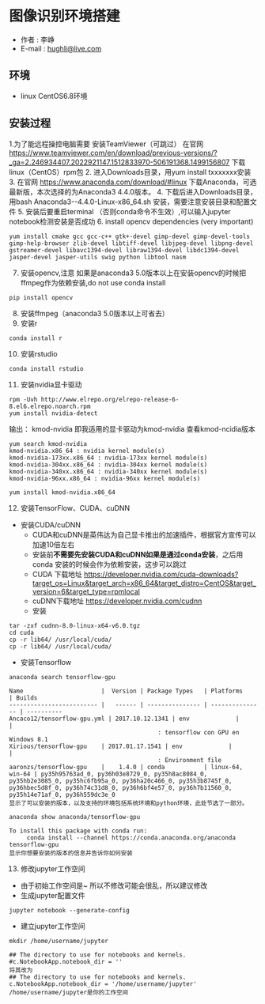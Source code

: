 # 图像识别环境搭建
- 作者 : 李峥
- E-mail : hughli@live.com
## 环境
-  linux CentOS6.8环境
## 安装过程
1.为了能远程操控电脑需要 安装TeamViewer（可跳过） 在官网 https://www.teamviewer.com/en/download/previous-versions/?_ga=2.246934407.2022921147.1512833970-506191368.1499156807 下载linux（CentOS）rpm包
2. 进入Downloads目录，用yum install txxxxxxx安装
3. 在官网 https://www.anaconda.com/download/#linux 下载Anaconda，可选最新版，本次选择的为Anaconda3 4.4.0版本。
4. 下载后进入Downloads目录，用bash Anaconda3--4.4.0-Linux-x86_64.sh 安装，需要注意安装目录和配置文件
5. 安装后要重启terminal （否则conda命令不生效）,可以输入jupyter notebook检测安装是否成功
6. install opencv dependencies (very important)
```
yum install cmake gcc gcc-c++ gtk+-devel gimp-devel gimp-devel-tools gimp-help-browser zlib-devel libtiff-devel libjpeg-devel libpng-devel gstreamer-devel libavc1394-devel libraw1394-devel libdc1394-devel jasper-devel jasper-utils swig python libtool nasm
```
7. 安装opencv,注意 如果是anaconda3 5.0版本以上在安装opencv的时候把ffmpeg作为依赖安装,do not use conda install
```
pip install opencv
```
8. 安装ffmpeg（anaconda3 5.0版本以上可省去）
9. 安装r
```
conda install r
```
10. 安装rstudio
```
conda install rstudio
```

11. 安装nvidia显卡驱动
```
rpm -Uvh http://www.elrepo.org/elrepo-release-6-8.el6.elrepo.noarch.rpm
yum install nvidia-detect
```
输出：
kmod-nvidia
即我适用的显卡驱动为kmod-nvidia
查看kmod-ncidia版本
```
yum search kmod-nvidia
kmod-nvidia.x86_64 : nvidia kernel module(s)
kmod-nvidia-173xx.x86_64 : nvidia-173xx kernel module(s)
kmod-nvidia-304xx.x86_64 : nvidia-304xx kernel module(s)
kmod-nvidia-340xx.x86_64 : nvidia-340xx kernel module(s)
kmod-nvidia-96xx.x86_64 : nvidia-96xx kernel module(s)

yum install kmod-nvidia.x86_64
```

12. 安装TensorFlow、CUDA、cuDNN
- 安装CUDA/cuDNN
  - CUDA和cuDNN是英伟达为自己显卡推出的加速插件，根据官方宣传可以加速10倍左右
  - 安装前**不需要先安装CUDA和cuDNN如果是通过conda安装**，之后用conda 安装的时候会作为依赖安装，这步可以跳过
  - CUDA 下载地址
  https://developer.nvidia.com/cuda-downloads?target_os=Linux&target_arch=x86_64&target_distro=CentOS&target_version=6&target_type=rpmlocal
  - cuDNN下载地址
   https://developer.nvidia.com/cudnn
  - 安装
```
tar -zxf cudnn-8.0-linux-x64-v6.0.tgz
cd cuda
cp -r lib64/ /usr/local/cuda/
cp -r lib64/ /usr/local/cuda/
```
- 安装Tensorflow
```
anaconda search tensorflow-gpu

Name                      |  Version | Package Types   | Platforms       | Builds
------------------------- |   ------ | --------------- | --------------- | ----------
Ancaco12/tensorflow-gpu.yml | 2017.10.12.1341 | env             |                 |
                                          : tensorflow con GPU en Windows 8.1
Xirious/tensorflow-gpu    | 2017.01.17.1541 | env             |                 |
                                          : Environment file
aaronzs/tensorflow-gpu    |    1.4.0 | conda           | linux-64, win-64 | py35h95763ad_0, py36h03e8729_0, py35h8ac8084_0, py35hb2e3085_0, py35hc6fb95a_0, py36ha20c466_0, py35h3b8745f_0, py36hbec5d8f_0, py36h74c31d8_0, py36h6bf4e57_0, py36h7b11560_0, py35h14e71af_0, py36h559dc3e_0
显示了可以安装的版本，以及支持的环境包括系统环境和python环境，此处节选了一部分。

anaconda show anaconda/tensorflow-gpu

To install this package with conda run:
     conda install --channel https://conda.anaconda.org/anaconda tensorflow-gpu
显示你想要安装的版本的信息并告诉你如何安装

```
13. 修改jupyter工作空间
  - 由于初始工作空间是~ 所以不修改可能会很乱，所以建议修改
  - 生成jupyter配置文件
```
jupyter notebook --generate-config
```
  - 建立jupyter工作空间
```
mkdir /home/username/jupyter

## The directory to use for notebooks and kernels.
#c.NotebookApp.notebook_dir = ''
将其改为
## The directory to use for notebooks and kernels.
c.NotebookApp.notebook_dir = '/home/username/jupyter'
/home/username/jupyter是你的工作空间
```
